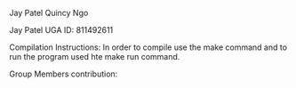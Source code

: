 Jay Patel
Quincy Ngo

Jay Patel UGA ID: 811492611

Compilation Instructions: In order to compile use the make command and to run the program used hte make run command.

Group Members contribution:
